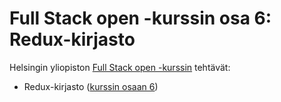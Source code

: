 # Full Stack open -kurssin osa 6: Redux-kirjasto

Helsingin yliopiston [Full Stack open -kurssin](https://fullstackopen.com/) tehtävät:

* Redux-kirjasto ([kurssin osaan 6](https://fullstackopen.com/osa6))